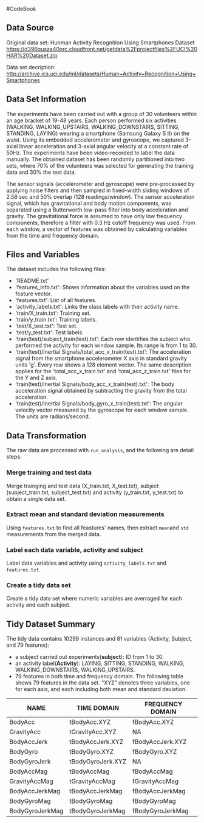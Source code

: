 #CodeBook
## Data Source
Original data set: Hunman Activity Recognition Using Smartphones Dataset https://d396qusza40orc.cloudfront.net/getdata%2Fprojectfiles%2FUCI%20HAR%20Dataset.zip 

Data set decription: http://archive.ics.uci.edu/ml/datasets/Human+Activity+Recognition+Using+Smartphones

## Data Set Information
The experiments have been carried out with a group of 30 volunteers within an age bracket of 19-48 years. Each person performed six activities (WALKING, WALKING_UPSTAIRS, WALKING_DOWNSTAIRS, SITTING, STANDING, LAYING) wearing a smartphone (Samsung Galaxy S II) on the waist. Using its embedded accelerometer and gyroscope, we captured 3-axial linear acceleration and 3-axial angular velocity at a constant rate of 50Hz. The experiments have been video-recorded to label the data manually. The obtained dataset has been randomly partitioned into two sets, where 70% of the volunteers was selected for generating the training data and 30% the test data. 

The sensor signals (accelerometer and gyroscope) were pre-processed by applying noise filters and then sampled in fixed-width sliding windows of 2.56 sec and 50% overlap (128 readings/window). The sensor acceleration signal, which has gravitational and body motion components, was separated using a Butterworth low-pass filter into body acceleration and gravity. The gravitational force is assumed to have only low frequency components, therefore a filter with 0.3 Hz cutoff frequency was used. From each window, a vector of features was obtained by calculating variables from the time and frequency domain.

## Files and Variables 
The dataset includes the following files:

* 'README.txt'
* 'features_info.txt': Shows information about the variables used on the feature vector.
* 'features.txt': List of all features.
* 'activity_labels.txt': Links the class labels with their activity name.
* 'train/X_train.txt': Training set.
* 'train/y_train.txt': Training labels.
* 'test/X_test.txt': Test set.
* 'test/y_test.txt': Test labels.
* 'train(test)/subject_train(test).txt': Each row identifies the subject who performed the activity for each window sample. Its range is from 1 to 30.
* 'train(test)/Inertial Signals/total_acc_x_train(test).txt': The acceleration signal from the smartphone accelerometer X axis in standard gravity units 'g'. Every row shows a 128 element vector. The same description applies for the 'total_acc_x_train.txt' and 'total_acc_z_train.txt' files for the Y and Z axis.
* 'train(test)/Inertial Signals/body_acc_x_train(test).txt': The body acceleration signal obtained by subtracting the gravity from the total acceleration.
* 'train(test)/Inertial Signals/body_gyro_x_train(test).txt': The angular velocity vector measured by the gyroscope for each window sample. The units are radians/second. 

## Data Transformation
The raw data are processed with ```run_analysis```, and the following are detail steps:

### Merge training and test data

Merge trainging and test data (X_train.txt, X_test.txt), subject (subject_train.txt, subject_test.txt) and activity (y_train.txt, y_test.txt) to obtain a single data set.

### Extract mean and standard deviation measurements

Using ```features.txt``` to find all feastures' names, then extract ```mean```and ```std``` measurements from the merged data.

### Label each data variable, activity and subject

Label data variables and activity using ```activity_labels.txt``` and ```features.txt```.

### Create a tidy data set

Create a tidy data set where numeric variables are averraged for each activity and each subject.

## Tidy Dataset Summary

The tidy data contains 10299 instances and 81 variables (Activity, Subject, and 79 features):

* a subject carried out experiments(**subject**): ID from 1 to 30.
* an activity label(**Activity**): LAYING, SITTING, STANDING, WALKING, WALKING_DOWNSTAIRS, WALKING_UPSTAIRS.
* 79 features in both time and frequency domain.
The following table shows 79 features in the data set. "XYZ" denotes three variables, one for each axis, and each including both mean and standard deviation.

NAME|TIME DOMAIN|FREQUENCY DOMAIN
----|---------|----------
BodyAcc|tBodyAcc.XYZ|fBodyAcc.XYZ
GravityAcc|tGravityAcc.XYZ|NA      
BodyAccJerk|tBodyAccJerk.XYZ|fBodyAccJerk.XYZ
BodyGyro|tBodyGyro.XYZ|fBodyGyro.XYZ
BodyGyroJerk|tBodyGyroJerk.XYZ|NA
BodyAccMag|tBodyAccMag|fBodyAccMag
GravityAccMag|tGravityAccMag|fGravityAccMag
BodyAccJerkMag|tBodyAccJerkMag|fBodyAccJerkMag
BodyGyroMag|tBodyGyroMag|fBodyGyroMag
BodyGyroJerkMag|tBodyGyroJerkMag|fBodyGyroJerkMag